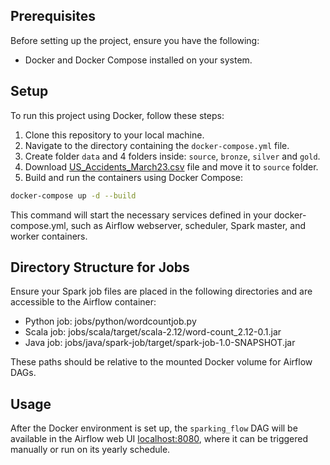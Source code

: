 ## Prerequisites

Before setting up the project, ensure you have the following:

- Docker and Docker Compose installed on your system.

## Setup

To run this project using Docker, follow these steps:

1. Clone this repository to your local machine.
2. Navigate to the directory containing the `docker-compose.yml` file.
3. Create folder `data` and 4 folders inside: `source`, `bronze`, `silver` and `gold`.
4. Download [US_Accidents_March23.csv](https://www.kaggle.com/datasets/sobhanmoosavi/us-accidents) file and move it to `source` folder.
5. Build and run the containers using Docker Compose:

```bash
docker-compose up -d --build
```
This command will start the necessary services defined in your docker-compose.yml, such as Airflow webserver, scheduler, Spark master, and worker containers.

## Directory Structure for Jobs
Ensure your Spark job files are placed in the following directories and are accessible to the Airflow container:

* Python job: jobs/python/wordcountjob.py
* Scala job: jobs/scala/target/scala-2.12/word-count_2.12-0.1.jar
* Java job: jobs/java/spark-job/target/spark-job-1.0-SNAPSHOT.jar

These paths should be relative to the mounted Docker volume for Airflow DAGs.

## Usage
After the Docker environment is set up, the `sparking_flow` DAG will be available in the Airflow web UI [localhost:8080](localhost:8080), where it can be triggered manually or run on its yearly schedule.